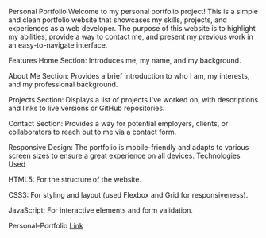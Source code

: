 Personal Portfolio
Welcome to my personal portfolio project! This is a simple and clean portfolio website that showcases my skills, projects, and experiences as a web developer. The purpose of this website is to highlight my abilities, provide a way to contact me, and present my previous work in an easy-to-navigate interface.

Features
Home Section: Introduces me, my name, and my background.

About Me Section: Provides a brief introduction to who I am, my interests, and my professional background.

Projects Section: Displays a list of projects I've worked on, with descriptions and links to live versions or GitHub repositories.

Contact Section: Provides a way for potential employers, clients, or collaborators to reach out to me via a contact form.

Responsive Design: The portfolio is mobile-friendly and adapts to various screen sizes to ensure a great experience on all devices.
Technologies Used

HTML5: For the structure of the website.

CSS3: For styling and layout (used Flexbox and Grid for responsiveness).

JavaScript: For interactive elements and form validation.


Personal-Portfolio [Link](https://arpit1-3.github.io/Personal-Portfolio/)
